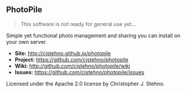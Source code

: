 PhotoPile
---------

> This software is not ready for general use yet...

Simple yet functional photo management and sharing you can install on your own server.

* **Site:** http://cjstehno.github.io/photopile
* **Project:** https://github.com/cjstehno/photopile
* **Wiki:** http://github.com/cjstehno/photopile/wiki
* **Issues:** https://github.com/cjstehno/photopile/issues

Licensed under the Apache 2.0 license by Christopher J. Stehno.